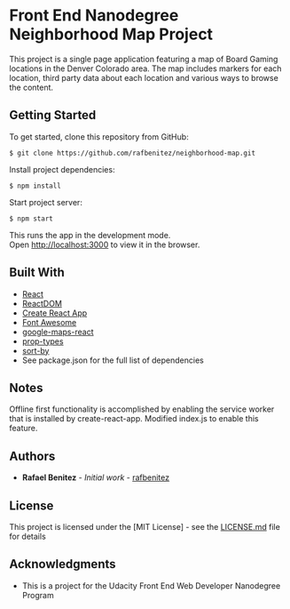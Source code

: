 # Front End Nanodegree Neighborhood Map Project

This project is a single page application featuring a map of Board Gaming locations in the Denver Colorado area. The map includes markers for each location, third party data about each location and various ways to browse the content.

## Getting Started

To get started, clone this repository from GitHub:

```
$ git clone https://github.com/rafbenitez/neighborhood-map.git
```
Install project dependencies:

```
$ npm install
```
Start project server:

```
$ npm start
```
This runs the app in the development mode.<br>
Open [http://localhost:3000](http://localhost:3000) to view it in the browser.

## Built With

* [React](https://reactjs.org/)
* [ReactDOM](https://reactjs.org/docs/react-dom.html)
* [Create React App](https://github.com/facebook/create-react-app)
* [Font Awesome](https://fontawesome.com/how-to-use/on-the-web/using-with/react)
* [google-maps-react](https://www.npmjs.com/package/google-maps-react)
* [prop-types](https://www.npmjs.com/package/prop-types)
* [sort-by](https://www.npmjs.com/package/sort-by)
* See package.json for the full list of dependencies


## Notes
Offline first functionality is accomplished by enabling the service worker that is installed by create-react-app. Modified index.js to enable this feature.

## Authors

* **Rafael Benitez** - *Initial work* - [rafbenitez](https://github.com/rafbenitez)

## License

This project is licensed under the [MIT License] - see the [LICENSE.md](LICENSE.md) file for details

## Acknowledgments

* This is a project for the Udacity Front End Web Developer Nanodegree Program
